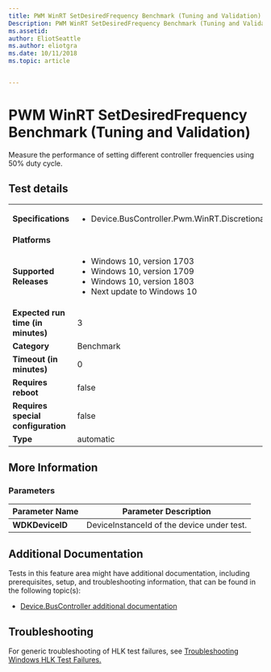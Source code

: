 ```yaml
---
title: PWM WinRT SetDesiredFrequency Benchmark (Tuning and Validation)
Description: PWM WinRT SetDesiredFrequency Benchmark (Tuning and Validation)
ms.assetid: 
author: EliotSeattle
ms.author: eliotgra
ms.date: 10/11/2018
ms.topic: article


---
```


# PWM WinRT SetDesiredFrequency Benchmark (Tuning and Validation)

Measure the performance of setting different controller frequencies using 50% duty cycle.

## Test details
|||
|---|---|
| **Specifications**  | <ul><li>Device.BusController.Pwm.WinRT.Discretional</li></ul> |  
| **Platforms**   | <ul></ul> |
| **Supported Releases** | <ul><li>Windows 10, version 1703</li><li>Windows 10, version 1709</li><li>Windows 10, version 1803</li><li>Next update to Windows 10</li></ul> |
|**Expected run time (in minutes)**| 3 |
|**Category**| Benchmark |
|**Timeout (in minutes)**| 0 |
|**Requires reboot**| false |
|**Requires special configuration**| false |
|**Type**| automatic |

## More Information
### Parameters
| Parameter Name | Parameter Description |
| --- | --- |
| **WDKDeviceID** | DeviceInstanceId of the device under test. |



## Additional Documentation
Tests in this feature area might have additional documentation, including prerequisites, setup, and troubleshooting information, that can be found in the following topic(s): <ul><li>[Device.BusController additional documentation](https:\//docs.microsoft.com/en-us/windows-hardware/test/hlk/testref/device-buscontroller-additional-documentation.md)</li></ul>

## Troubleshooting
For generic troubleshooting of HLK test failures, see [Troubleshooting Windows HLK Test Failures.](https://docs.microsoft.com/en-us/windows-hardware/HLK/troubleshooting.html)